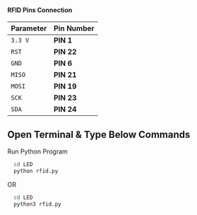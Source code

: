
#### RFID Pins Connection

| Parameter | Pin Number     |
| :-------- | :------------- |
| `3.3 V`   |    **PIN 1**   |
| `RST`     |   **PIN 22**   |
| `GND`     |   **PIN 6**    |
| `MISO`    |   **PIN 21**   |
| `MOSI`    |   **PIN 19**   |
| `SCK`     |   **PIN 23**   |
| `SDA`     |   **PIN 24**   |


## Open Terminal & Type Below Commands

 Run Python Program

```bash
  cd LED 
  python rfid.py
```
OR
```bash
  cd LED
  python3 rfid.py
```
